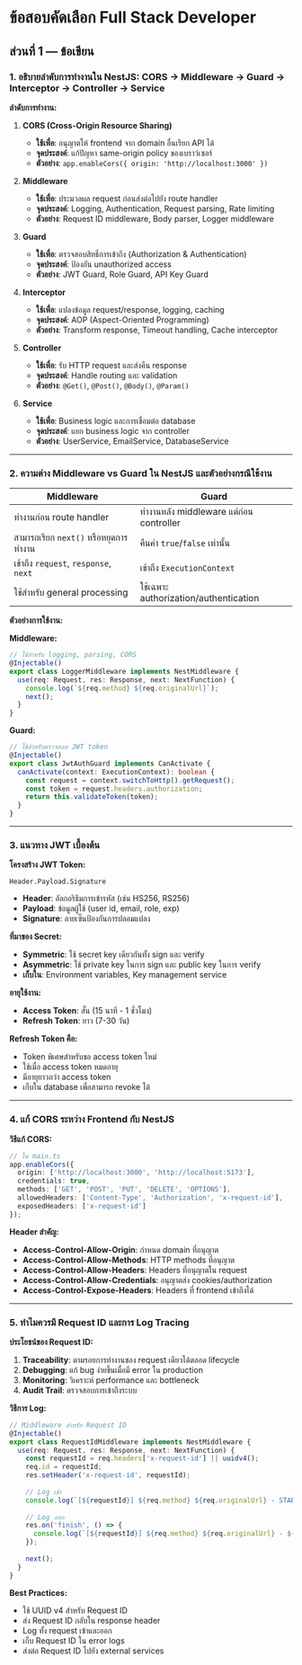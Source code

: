 # ข้อสอบคัดเลือก Full Stack Developer
## ส่วนที่ 1 — ข้อเขียน

### 1. อธิบายลำดับการทำงานใน NestJS: CORS → Middleware → Guard → Interceptor → Controller → Service

**ลำดับการทำงาน:**

1. **CORS (Cross-Origin Resource Sharing)**
   - **ใช้เพื่อ**: อนุญาตให้ frontend จาก domain อื่นเรียก API ได้
   - **จุดประสงค์**: แก้ปัญหา same-origin policy ของเบราว์เซอร์
   - **ตัวอย่าง**: `app.enableCors({ origin: 'http://localhost:3000' })`

2. **Middleware**
   - **ใช้เพื่อ**: ประมวลผล request ก่อนส่งต่อไปยัง route handler
   - **จุดประสงค์**: Logging, Authentication, Request parsing, Rate limiting
   - **ตัวอย่าง**: Request ID middleware, Body parser, Logger middleware

3. **Guard**
   - **ใช้เพื่อ**: ตรวจสอบสิทธิ์การเข้าถึง (Authorization & Authentication)
   - **จุดประสงค์**: ป้องกัน unauthorized access
   - **ตัวอย่าง**: JWT Guard, Role Guard, API Key Guard

4. **Interceptor**
   - **ใช้เพื่อ**: แปลงข้อมูล request/response, logging, caching
   - **จุดประสงค์**: AOP (Aspect-Oriented Programming)
   - **ตัวอย่าง**: Transform response, Timeout handling, Cache interceptor

5. **Controller**
   - **ใช้เพื่อ**: รับ HTTP request และส่งคืน response
   - **จุดประสงค์**: Handle routing และ validation
   - **ตัวอย่าง**: `@Get()`, `@Post()`, `@Body()`, `@Param()`

6. **Service**
   - **ใช้เพื่อ**: Business logic และการเชื่อมต่อ database
   - **จุดประสงค์**: แยก business logic จาก controller
   - **ตัวอย่าง**: UserService, EmailService, DatabaseService

---

### 2. ความต่าง Middleware vs Guard ใน NestJS และตัวอย่างกรณีใช้งาน

| **Middleware** | **Guard** |
|---|---|
| ทำงานก่อน route handler | ทำงานหลัง middleware แต่ก่อน controller |
| สามารถเรียก `next()` หรือหยุดการทำงาน | คืนค่า `true`/`false` เท่านั้น |
| เข้าถึง `request`, `response`, `next` | เข้าถึง `ExecutionContext` |
| ใช้สำหรับ general processing | ใช้เฉพาะ authorization/authentication |

**ตัวอย่างการใช้งาน:**

**Middleware:**
```typescript
// ใช้สำหรับ logging, parsing, CORS
@Injectable()
export class LoggerMiddleware implements NestMiddleware {
  use(req: Request, res: Response, next: NextFunction) {
    console.log(`${req.method} ${req.originalUrl}`);
    next();
  }
}
```

**Guard:**
```typescript
// ใช้สำหรับตรวจสอบ JWT token
@Injectable()
export class JwtAuthGuard implements CanActivate {
  canActivate(context: ExecutionContext): boolean {
    const request = context.switchToHttp().getRequest();
    const token = request.headers.authorization;
    return this.validateToken(token);
  }
}
```

---

### 3. แนวทาง JWT เบื้องต้น

**โครงสร้าง JWT Token:**
```
Header.Payload.Signature
```

- **Header**: อัลกอริธึมการเข้ารหัส (เช่น HS256, RS256)
- **Payload**: ข้อมูลผู้ใช้ (user id, email, role, exp)
- **Signature**: ลายเซ็นป้องกันการปลอมแปลง

**ที่มาของ Secret:**
- **Symmetric**: ใช้ secret key เดียวกันทั้ง sign และ verify
- **Asymmetric**: ใช้ private key ในการ sign และ public key ในการ verify
- **เก็บใน**: Environment variables, Key management service

**อายุใช้งาน:**
- **Access Token**: สั้น (15 นาที - 1 ชั่วโมง)
- **Refresh Token**: ยาว (7-30 วัน)

**Refresh Token คือ:**
- Token พิเศษสำหรับขอ access token ใหม่
- ใช้เมื่อ access token หมดอายุ
- มีอายุยาวกว่า access token
- เก็บใน database เพื่อสามารถ revoke ได้

---

### 4. แก้ CORS ระหว่าง Frontend กับ NestJS

**วิธีแก้ CORS:**
```typescript
// ใน main.ts
app.enableCors({
  origin: ['http://localhost:3000', 'http://localhost:5173'],
  credentials: true,
  methods: ['GET', 'POST', 'PUT', 'DELETE', 'OPTIONS'],
  allowedHeaders: ['Content-Type', 'Authorization', 'x-request-id'],
  exposedHeaders: ['x-request-id']
});
```

**Header สำคัญ:**
- **Access-Control-Allow-Origin**: กำหนด domain ที่อนุญาต
- **Access-Control-Allow-Methods**: HTTP methods ที่อนุญาต
- **Access-Control-Allow-Headers**: Headers ที่อนุญาตใน request
- **Access-Control-Allow-Credentials**: อนุญาตส่ง cookies/authorization
- **Access-Control-Expose-Headers**: Headers ที่ frontend เข้าถึงได้

---

### 5. ทำไมควรมี Request ID และการ Log Tracing

**ประโยชน์ของ Request ID:**
1. **Traceability**: ตามรอยการทำงานของ request เดียวได้ตลอด lifecycle
2. **Debugging**: แก้ bug ง่ายขึ้นเมื่อมี error ใน production
3. **Monitoring**: วิเคราะห์ performance และ bottleneck
4. **Audit Trail**: ตรวจสอบการเข้าถึงระบบ

**วิธีการ Log:**
```typescript
// Middleware สำหรับ Request ID
@Injectable()
export class RequestIdMiddleware implements NestMiddleware {
  use(req: Request, res: Response, next: NextFunction) {
    const requestId = req.headers['x-request-id'] || uuidv4();
    req.id = requestId;
    res.setHeader('x-request-id', requestId);
    
    // Log เข้า
    console.log(`[${requestId}] ${req.method} ${req.originalUrl} - START`);
    
    // Log ออก
    res.on('finish', () => {
      console.log(`[${requestId}] ${req.method} ${req.originalUrl} - ${res.statusCode} - END`);
    });
    
    next();
  }
}
```

**Best Practices:**
- ใช้ UUID v4 สำหรับ Request ID
- ส่ง Request ID กลับใน response header
- Log ทั้ง request เข้าและออก
- เก็บ Request ID ใน error logs
- ส่งต่อ Request ID ไปยัง external services